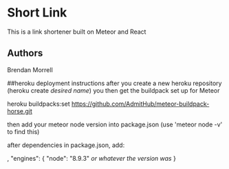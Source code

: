 # Short Link

This is a link shortener built on Meteor and React

## Authors

Brendan Morrell

##heroku deployment instructions
after you create a new heroku repository (heroku create *desired name*)
you then get the buildpack set up for Meteor

heroku buildpacks:set https://github.com/AdmitHub/meteor-buildpack-horse.git

then add your meteor node version into package.json (use 'meteor node -v' to find this)

after dependencies in package.json, add:

,
"engines": {
  "node": "8.9.3" *or whatever the version was*
}
